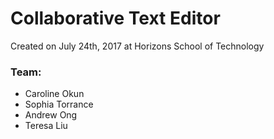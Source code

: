 # Collaborative Text Editor
Created on July 24th, 2017 at Horizons School of Technology
### Team: 
- Caroline Okun
- Sophia Torrance
- Andrew Ong
- Teresa Liu
